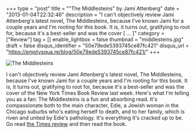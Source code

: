 +++
type = "post"
title = "\"The Middlesteins\" by Jami Attenberg"
date = "2013-01-04T22:32:46"
description = "I can't objectively review Jami Attenberg's latest novel, The Middlesteins, because I've known Jami for a couple years and I'm rooting for this book. It is, it turns out, gratifying to root for, because it's a best-seller and was the cover [ ... ]"
category = ["Review"]
tag = []
enable_lightbox = false
thumbnail = "middlesteins.jpg"
draft = false
disqus_identifier = "50e79ede5393745ce87fc421"
disqus_url = "https://emptysqua.re/blog/50e79ede5393745ce87fc421/"
+++

<p><img style="display:block; margin-left:auto; margin-right:auto;" src="middlesteins.jpg" alt="The Middlesteins" title="middlesteins.jpg" border="0"   /></p>
<p>I can't objectively review Jami Attenberg's latest novel, The Middlesteins, because I've known Jami for a couple years and I'm rooting for this book. It is, it turns out, gratifying to root for, because it's a best-seller and was the cover of the New York Times Book Review last week. Here's what I'm telling you as a fan: The Middlesteins is a fun and absorbing read. It's compassionate both to the main character, Edie, a Jewish woman in the Chicago suburbs who's eating herself to death, and to her family, which is riven and united by Edie's pathology. It's everything it's cracked up to be. Go read <a href="http://www.nytimes.com/2012/12/30/books/review/the-middlesteins-by-jami-attenberg.html">the Times review</a> and then read the book.</p>
